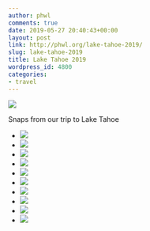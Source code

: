 ```yaml
---
author: phwl
comments: true
date: 2019-05-27 20:40:43+00:00
layout: post
link: http://phwl.org/lake-tahoe-2019/
slug: lake-tahoe-2019
title: Lake Tahoe 2019
wordpress_id: 4800
categories:
- travel
---
```



[![](http://phwl.org/wp-content/uploads/2019/06/DSCF6146-1024x683.jpg)](http://phwl.org/wp-content/uploads/2019/06/DSCF6146.jpg)





Snaps from our trip to Lake Tahoe





<!-- more -->





  * [![](http://phwl.org/wp-content/uploads/2019/06/DSCF6101-1024x683.jpg)](http://phwl.org/wp-content/uploads/2019/06/DSCF6101-1024x683.jpg)
  * [![](http://phwl.org/wp-content/uploads/2019/06/DSCF6111-1024x683.jpg)](http://phwl.org/wp-content/uploads/2019/06/DSCF6111-1024x683.jpg)
  * [![](http://phwl.org/wp-content/uploads/2019/06/DSCF6109-1024x683.jpg)](http://phwl.org/wp-content/uploads/2019/06/DSCF6109-1024x683.jpg)
  * [![](http://phwl.org/wp-content/uploads/2019/06/DSCF6172-1024x683.jpg)](http://phwl.org/wp-content/uploads/2019/06/DSCF6172-1024x683.jpg)
  * [![](http://phwl.org/wp-content/uploads/2019/06/DSCF6134-1024x683.jpg)](http://phwl.org/wp-content/uploads/2019/06/DSCF6134-1024x683.jpg)
  * [![](http://phwl.org/wp-content/uploads/2019/06/DSCF6146-1024x683.jpg)](http://phwl.org/wp-content/uploads/2019/06/DSCF6146-1024x683.jpg)
  * [![](http://phwl.org/wp-content/uploads/2019/06/DSCF6113-1024x683.jpg)](http://phwl.org/wp-content/uploads/2019/06/DSCF6113-1024x683.jpg)
  * [![](http://phwl.org/wp-content/uploads/2019/06/DSCF6185-1024x683.jpg)](http://phwl.org/wp-content/uploads/2019/06/DSCF6185-1024x683.jpg)
  * [![](http://phwl.org/wp-content/uploads/2019/06/DSCF6188-1024x683.jpg)](http://phwl.org/wp-content/uploads/2019/06/DSCF6188-1024x683.jpg)
  * [![](http://phwl.org/wp-content/uploads/2019/06/DSCF6191-1024x683.jpg)](http://phwl.org/wp-content/uploads/2019/06/DSCF6191-1024x683.jpg)


